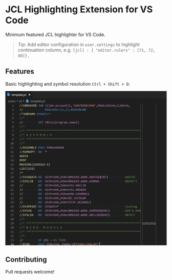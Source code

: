 # JCL Highlighting Extension for VS Code

Minimum featured JCL highlighter for VS Code.

> Tip: Add editor configuration in `user.settings` to highlight continuation column, e.g. `[jcl] : { "editor.rulers" : [71, 72, 80]},`

## Features

Basic highlighting and symbol resolution `Ctrl + Shift + O`:

![Highlighting](./docs/images/example.png)

## Contributing

Pull requests welcome!
